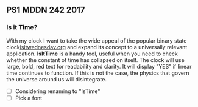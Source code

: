 ## PS1 MDDN 242 2017

### Is it Time?

With my clock I want to take the wide appeal of the popular binary state clock[isitwednesday.org](http://isitwednesday.org/) and expand its concept to a universally relevant application.
**IsItTime** is a handy tool, useful when you need to check whether the constant of time has collapsed on itself.
The clock will use large, bold, red text for readability and clarity. It will display "YES" if linear time continues to function. If this is not the case, the physics that govern the universe around us will disintegrate. 

- [ ] Considering renaming to "IsTime"
- [ ] Pick a font
